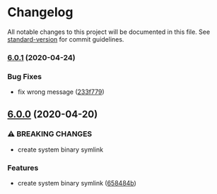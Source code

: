# Changelog

All notable changes to this project will be documented in this file. See [standard-version](https://github.com/conventional-changelog/standard-version) for commit guidelines.

### [6.0.1](https://github.com/mole-inc/cwebp-bin/compare/v6.0.0...v6.0.1) (2020-04-24)


### Bug Fixes

* fix wrong message ([233f779](https://github.com/mole-inc/cwebp-bin/commit/233f7790a16548cc76e74db1b6b690a6d6b9846c))

## [6.0.0](https://github.com/mole-inc/cwebp-bin/compare/v5.1.0...v6.0.0) (2020-04-20)


### ⚠ BREAKING CHANGES

* create system binary symlink

### Features

* create system binary symlink ([658484b](https://github.com/mole-inc/cwebp-bin/commit/658484ba58cf7b1d6052b037c21cdc29ab5d0381))
